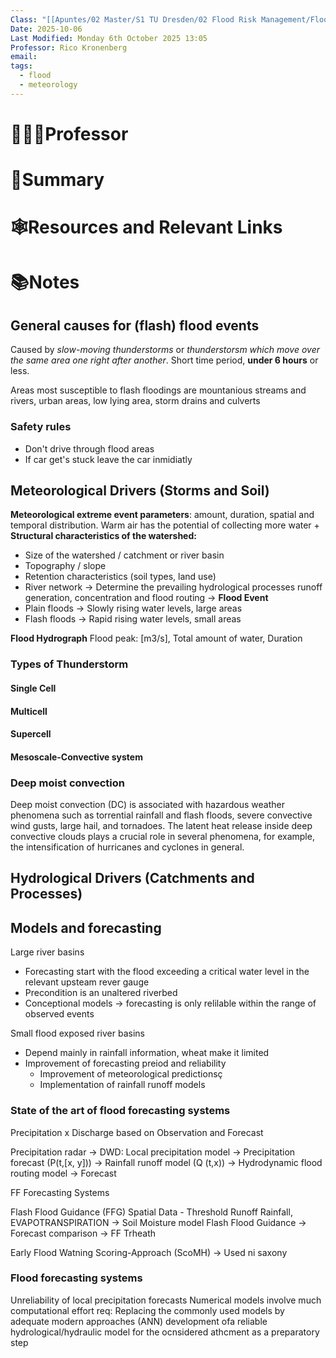 ```yaml
---
Class: "[[Apuntes/02 Master/S1 TU Dresden/02 Flood Risk Management/Flood Risk Management|Flood Risk Management]]"
Date: 2025-10-06
Last Modified: Monday 6th October 2025 13:05
Professor: Rico Kronenberg
email:
tags:
  - flood
  - meteorology
---
```

# 👨🏽‍🏫Professor


# 📖Summary


# 🕸️Resources and Relevant Links


# 📚Notes

## General causes for (flash) flood events

 Caused by _slow-moving thunderstorms_ or _thunderstorsm which move over the same area one right after another_. Short time period, **under 6 hours** or less.

Areas most susceptible to flash floodings are mountanious streams and rivers, urban areas, low lying area, storm drains and culverts

### Safety rules
- Don't drive through flood areas
- If car get's stuck leave the car inmidiatly

## Meteorological Drivers (Storms and Soil)

**Meteorological extreme event parameters**: amount, duration, spatial and temporal distribution.
Warm air has the potential of collecting more water
+
**Structural characteristics of the watershed:**
- Size of the watershed / catchment or river basin
- Topography / slope
- Retention characteristics (soil types, land use)
- River network
	-> Determine the prevailing hydrological processes runoff generation, concentration and flood routing
->
**Flood Event**
- Plain floods -> Slowly rising water levels, large areas
- Flash floods -> Rapid rising water levels, small areas

**Flood Hydrograph** Flood peak: [m3/s], Total amount of water, Duration


### Types of Thunderstorm
#### Single Cell
#### Multicell
#### Supercell
#### Mesoscale-Convective system

### Deep moist convection
Deep moist convection (DC) is associated with hazardous weather phenomena such as torrential rainfall and flash floods, severe convective wind gusts, large hail, and tornadoes. The latent heat release inside deep convective clouds plays a crucial role in several phenomena, for example, the intensification of hurricanes and cyclones in general.

## Hydrological Drivers (Catchments and Processes)

## Models and forecasting
Large river basins
- Forecasting start with the flood exceeding a critical water level in the relevant upsteam rever gauge
- Precondition is an unaltered riverbed
- Conceptional models -> forecasting is only relilable within the range of observed events

Small flood exposed river basins
- Depend mainly in rainfall information, wheat make it limited
- Improvement of forecasting preiod and reliability
	- Improvement of meteorological predictionsç
	- Implementation of rainfall runoff models
### State of the art of flood forecasting systems
Precipitation x Discharge based on Observation and Forecast

Precipitation radar -> DWD: Local precipitation model -> Precipitation forecast (P(t,[x, y])) -> Rainfall runoff model (Q (t,x)) -> Hydrodynamic flood routing model -> Forecast

FF Forecasting Systems

Flash Flood Guidance (FFG)
	Spatial Data - Threshold Runoff
	Rainfall, EVAPOTRANSPIRATION -> Soil Moisture model
		Flash Flood Guidance -> Forecast comparison -> FF Trheath

Early Flood Watning Scoring-Approach (ScoMH) -> Used ni saxony


### Flood forecasting systems
Unreliability of local precipitation forecasts
Numerical models involve much computational effort
	req: Replacing the commonly used models by adequate modern approaches (ANN)
	development ofa reliable hydrological/hydraulic model for the ocnsidered athcment as a preparatory step

